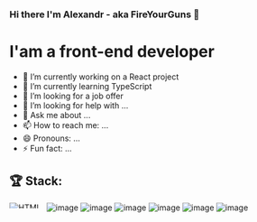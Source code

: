 ### Hi there I'm Alexandr - aka FireYourGuns 👋

# I'am a front-end developer

- 🔭 I’m currently working on a React project
- 🌱 I’m currently learning TypeScript
- 👯 I’m looking for a job offer
- 🤔 I’m looking for help with ...
- 💬 Ask me about ...
- 📫 How to reach me: ...
- 😄 Pronouns: ...
- ⚡ Fun fact: ...

## 🏆 Stack:

<img src="https://user-images.githubusercontent.com/60598547/119216709-c831df00-bac4-11eb-949c-f7dd13ea5045.png"
     alt="HTML"
     style="float: left; margin-right: 10px; max-height: 10px" />

![image](https://user-images.githubusercontent.com/60598547/119216709-c831df00-bac4-11eb-949c-f7dd13ea5045.png) ![image](https://user-images.githubusercontent.com/60598547/119216744-062f0300-bac5-11eb-8e94-2741e9d464a7.png) ![image](https://user-images.githubusercontent.com/60598547/119216758-1810a600-bac5-11eb-8783-447fa1f31176.png) ![image](https://user-images.githubusercontent.com/60598547/119216766-2363d180-bac5-11eb-8b9d-3b3e4a573271.png) ![image](https://user-images.githubusercontent.com/60598547/119216771-2d85d000-bac5-11eb-8316-9c42247c485f.png) ![image](https://user-images.githubusercontent.com/60598547/119216775-38406500-bac5-11eb-9751-a3f744b2b8a8.png)



